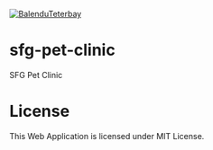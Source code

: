  [![BalenduTeterbay](https://circleci.com/gh/BalenduTeterbay/sfg-pet-clinic.svg?style=svg&circle-token=402aee9a79eb8ad665050345be513c07e1732eea)](https://app.circleci.com/pipelines/github/BalenduTeterbay/sfg-pet-clinic)

# sfg-pet-clinic

SFG Pet Clinic

# License
This Web Application is licensed under MIT License.

